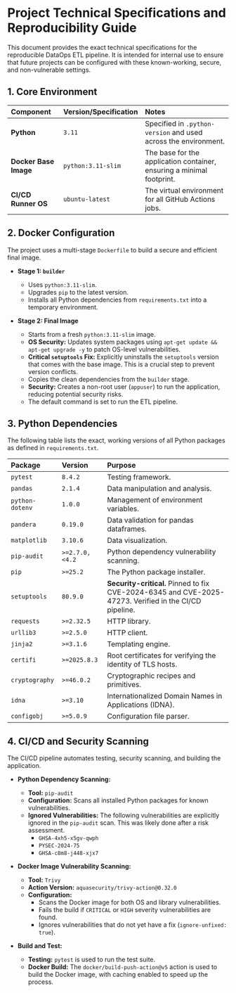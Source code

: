 # Project Technical Specifications and Reproducibility Guide

This document provides the exact technical specifications for the reproducible DataOps ETL pipeline. It is intended for internal use to ensure that future projects can be configured with these known-working, secure, and non-vulnerable settings.

## 1. Core Environment

| Component          | Version/Specification | Notes                                                                 |
| :----------------- | :-------------------- | :-------------------------------------------------------------------- |
| **Python**         | `3.11`                | Specified in `.python-version` and used across the environment.       |
| **Docker Base Image**| `python:3.11-slim`    | The base for the application container, ensuring a minimal footprint. |
| **CI/CD Runner OS**  | `ubuntu-latest`       | The virtual environment for all GitHub Actions jobs.                  |

## 2. Docker Configuration

The project uses a multi-stage `Dockerfile` to build a secure and efficient final image.

-   **Stage 1: `builder`**
    -   Uses `python:3.11-slim`.
    -   Upgrades `pip` to the latest version.
    -   Installs all Python dependencies from `requirements.txt` into a temporary environment.

-   **Stage 2: Final Image**
    -   Starts from a fresh `python:3.11-slim` image.
    -   **OS Security:** Updates system packages using `apt-get update && apt-get upgrade -y` to patch OS-level vulnerabilities.
    -   **Critical `setuptools` Fix:** Explicitly uninstalls the `setuptools` version that comes with the base image. This is a crucial step to prevent version conflicts.
    -   Copies the clean dependencies from the `builder` stage.
    -   **Security:** Creates a non-root user (`appuser`) to run the application, reducing potential security risks.
    -   The default command is set to run the ETL pipeline.

## 3. Python Dependencies

The following table lists the exact, working versions of all Python packages as defined in `requirements.txt`.

| Package         | Version          | Purpose                                                                                             |
| :-------------- | :--------------- | :-------------------------------------------------------------------------------------------------- |
| `pytest`        | `8.4.2`          | Testing framework.                                                                                  |
| `pandas`        | `2.1.4`          | Data manipulation and analysis.                                                                     |
| `python-dotenv` | `1.0.0`          | Management of environment variables.                                                                |
| `pandera`       | `0.19.0`         | Data validation for pandas dataframes.                                                              |
| `matplotlib`    | `3.10.6`         | Data visualization.                                                                                 |
| `pip-audit`     | `>=2.7.0, <4.2`  | Python dependency vulnerability scanning.                                                           |
| `pip`           | `>=25.2`         | The Python package installer.                                                                       |
| `setuptools`    | `80.9.0`         | **Security-critical.** Pinned to fix CVE-2024-6345 and CVE-2025-47273. Verified in the CI/CD pipeline. |
| `requests`      | `>=2.32.5`       | HTTP library.                                                                                       |
| `urllib3`       | `>=2.5.0`        | HTTP client.                                                                                        |
| `jinja2`        | `>=3.1.6`        | Templating engine.                                                                                  |
| `certifi`       | `>=2025.8.3`     | Root certificates for verifying the identity of TLS hosts.                                          |
| `cryptography`  | `>=46.0.2`       | Cryptographic recipes and primitives.                                                               |
| `idna`          | `>=3.10`         | Internationalized Domain Names in Applications (IDNA).                                              |
| `configobj`     | `>=5.0.9`        | Configuration file parser.                                                                          |

## 4. CI/CD and Security Scanning

The CI/CD pipeline automates testing, security scanning, and building the application.

-   **Python Dependency Scanning:**
    -   **Tool:** `pip-audit`
    -   **Configuration:** Scans all installed Python packages for known vulnerabilities.
    -   **Ignored Vulnerabilities:** The following vulnerabilities are explicitly ignored in the `pip-audit` scan. This was likely done after a risk assessment.
        -   `GHSA-4xh5-x5gv-qwph`
        -   `PYSEC-2024-75`
        -   `GHSA-c8m8-j448-xjx7`

-   **Docker Image Vulnerability Scanning:**
    -   **Tool:** `Trivy`
    -   **Action Version:** `aquasecurity/trivy-action@0.32.0`
    -   **Configuration:**
        -   Scans the Docker image for both OS and library vulnerabilities.
        -   Fails the build if `CRITICAL` or `HIGH` severity vulnerabilities are found.
        -   Ignores vulnerabilities that do not yet have a fix (`ignore-unfixed: true`).

-   **Build and Test:**
    -   **Testing:** `pytest` is used to run the test suite.
    -   **Docker Build:** The `docker/build-push-action@v5` action is used to build the Docker image, with caching enabled to speed up the process.